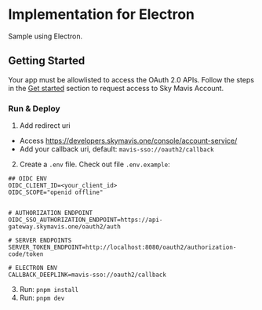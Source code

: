 # Implementation for Electron

Sample using Electron.

## Getting Started

Your app must be allowlisted to access the OAuth 2.0 APIs. Follow the steps in the [Get started](https://docs.skymavis.com/docs/sma-get-started#get-started) section to request access to Sky Mavis Account.

### Run & Deploy

1. Add redirect uri

- Access <https://developers.skymavis.one/console/account-service/>
- Add your callback uri, default: `mavis-sso://oauth2/callback`

2. Create a `.env` file. Check out file `.env.example`:

```
## OIDC ENV
OIDC_CLIENT_ID=<your_client_id>
OIDC_SCOPE="openid offline"


# AUTHORIZATION ENDPOINT
OIDC_SSO_AUTHORIZATION_ENDPOINT=https://api-gateway.skymavis.one/oauth2/auth

# SERVER ENDPOINTS
SERVER_TOKEN_ENDPOINT=http://localhost:8080/oauth2/authorization-code/token

# ELECTRON ENV
CALLBACK_DEEPLINK=mavis-sso://oauth2/callback

```

3. Run: `pnpm install`
4. Run: `pnpm dev`
